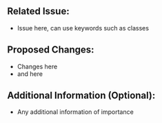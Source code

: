 ## Related Issue:
- Issue here, can use keywords such as classes

## Proposed Changes:
- Changes here 
- and here

## Additional Information (Optional):
- Any additional information of importance